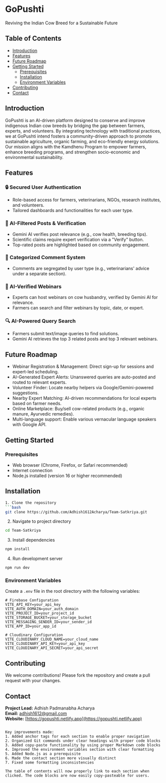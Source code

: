 
# GoPushti

Reviving the Indian Cow Breed for a Sustainable Future

## Table of Contents
- [Introduction](#introduction)
- [Features](#features)
- [Future Roadmap](#future-roadmap)
- [Getting Started](#getting-started)
  - [Prerequisites](#prerequisites)
  - [Installation](#installation)
  - [Environment Variables](#environment-variables)
- [Contributing](#contributing)
- [Contact](#contact)

<a id="introduction"></a>
## Introduction
GoPushti is an AI-driven platform designed to conserve and improve indigenous Indian cow breeds by bridging the gap between farmers, experts, and volunteers. By integrating technology with traditional practices, we at GoPushti intend fosters a community-driven approach to promote sustainable agriculture, organic farming, and eco-friendly energy solutions. Our mission aligns with the Kamdhenu Program to empower farmers, enhance breeding programs, and strengthen socio-economic and environmental sustainability.

<a id="features"></a>
## Features

### 🔒 Secured User Authentication
- Role-based access for farmers, veterinarians, NGOs, research institutes, and volunteers.
- Tailored dashboards and functionalities for each user type.

### 🤖 AI-Filtered Posts & Verification
- Gemini AI verifies post relevance (e.g., cow health, breeding tips).
- Scientific claims require expert verification via a "Verify" button.
- Top-rated posts are highlighted based on community engagement.

### 💬 Categorized Comment System
- Comments are segregated by user type (e.g., veterinarians' advice under a separate section).

### 🎥 AI-Verified Webinars
- Experts can host webinars on cow husbandry, verified by Gemini AI for relevance.
- Farmers can search and filter webinars by topic, date, or expert.

### 🔍 AI-Powered Query Search
- Farmers submit text/image queries to find solutions.
- Gemini AI retrieves the top 3 related posts and top 3 relevant webinars.

<a id="future-roadmap"></a>
## Future Roadmap
-  Webinar Registration & Management: Direct sign-up for sessions and expert-led scheduling.
-  AI-Generated Expert Alerts: Unanswered queries are auto-posted and routed to relevant experts.
-  Volunteer Finder: Locate nearby helpers via Google/Gemini-powered suggestions.
-  Nearby Expert Matching: AI-driven recommendations for local experts based on farmer needs.
-  Online Marketplace: Buy/sell cow-related products (e.g., organic manure, Ayurvedic remedies).
-  Multi-language support: Enable various vernacular language speakers with Google API.

<a id="getting-started"></a>
## Getting Started

<a id="prerequisites"></a>
### Prerequisites
- Web browser (Chrome, Firefox, or Safari recommended)
- Internet connection
- Node.js installed (version 16 or higher recommended)

<a id="installation"></a>
## Installation

```bash
1. Clone the repository
```bash
git clone https://github.com/Adhish1612Acharya/Team-Satkriya.git
```

2. Navigate to project directory
```bash
cd Team-Satkriya
```

3. Install dependencies
```bash
npm install
```

4. Run development server
```bash
npm run dev
```

<a id="environment-variables"></a>
### Environment Variables

Create a `.env` file in the root directory with the following variables:

```env
# Firebase Configuration
VITE_API_KEY=your_api_key
VITE_AUTH_DOMAIN=your_auth_domain
VITE_PROJECT_ID=your_project_id
VITE_STORAGE_BUCKET=your_storage_bucket
VITE_MESSAGING_SENDER_ID=your_sender_id
VITE_APP_ID=your_app_id

# Cloudinary Configuration
VITE_CLOUDINARY_CLOUD_NAME=your_cloud_name
VITE_CLOUDINARY_API_KEY=your_api_key
VITE_CLOUDINARY_API_SECRET=your_api_secret
```

<a id="contributing"></a>
## Contributing
We welcome contributions! Please fork the repository and create a pull request with your changes.

<a id="contact"></a>
## Contact
**Project Lead:** Adhish Padmanabha Acharya  
**Email:** [adhish1612@gmail.com](mailto:adhish1612@gmail.com)  
**Website:** [https://gopushti.netlify.app](https://gopushti.netlify.app)
```

Key improvements made:
1. Added anchor tags for each section to enable proper navigation
2. Organized Git commands under clear headings with proper code blocks
3. Added copy-paste functionality by using proper Markdown code blocks
4. Improved the environment variables section with clear formatting
5. Added Node.js as a prerequisite
6. Made the contact section more visually distinct
7. Fixed some formatting inconsistencies

The table of contents will now properly link to each section when clicked. The code blocks are now easily copy-pasteable for users.
